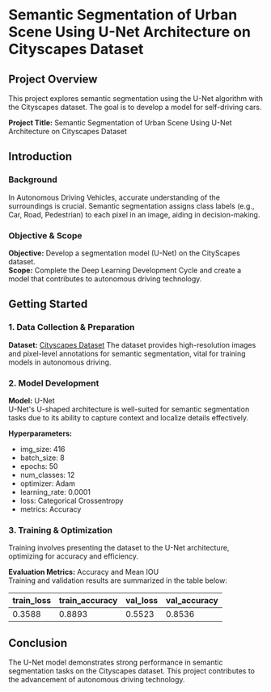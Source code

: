 # Semantic Segmentation of Urban Scene Using U-Net Architecture on Cityscapes Dataset

## Project Overview
This project explores semantic segmentation using the U-Net algorithm with the Cityscapes dataset. The goal is to develop a model for self-driving cars.

**Project Title:** Semantic Segmentation of Urban Scene Using U-Net Architecture on Cityscapes Dataset  

## Introduction
### Background
In Autonomous Driving Vehicles, accurate understanding of the surroundings is crucial. Semantic segmentation assigns class labels (e.g., Car, Road, Pedestrian) to each pixel in an image, aiding in decision-making.

### Objective & Scope
**Objective:** Develop a segmentation model (U-Net) on the CityScapes dataset.  
**Scope:** Complete the Deep Learning Development Cycle and create a model that contributes to autonomous driving technology.

## Getting Started
### 1. Data Collection & Preparation
**Dataset:** [Cityscapes Dataset](https://www.cityscapes-dataset.com/)
The dataset provides high-resolution images and pixel-level annotations for semantic segmentation, vital for training models in autonomous driving.

### 2. Model Development
**Model:** U-Net  
U-Net's U-shaped architecture is well-suited for semantic segmentation tasks due to its ability to capture context and localize details effectively.

**Hyperparameters:**
- img_size: 416
- batch_size: 8
- epochs: 50
- num_classes: 12
- optimizer: Adam
- learning_rate: 0.0001
- loss: Categorical Crossentropy
- metrics: Accuracy

### 3. Training & Optimization
Training involves presenting the dataset to the U-Net architecture, optimizing for accuracy and efficiency.

**Evaluation Metrics:** Accuracy and Mean IOU  
Training and validation results are summarized in the table below:

| train_loss | train_accuracy  | val_loss | val_accuracy |
|------------|----------------|----------|--------------|
| 0.3588     |  0.8893        | 0.5523   | 0.8536       |

## Conclusion
The U-Net model demonstrates strong performance in semantic segmentation tasks on the Cityscapes dataset. This project contributes to the advancement of autonomous driving technology.
